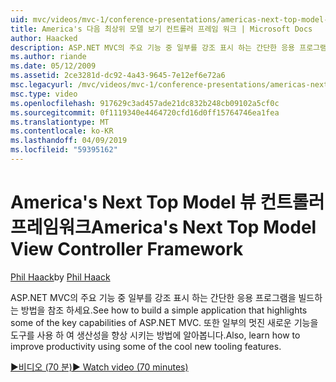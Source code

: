 ```yaml
---
uid: mvc/videos/mvc-1/conference-presentations/americas-next-top-model-view-controller-framework
title: America's 다음 최상위 모델 보기 컨트롤러 프레임 워크 | Microsoft Docs
author: Haacked
description: ASP.NET MVC의 주요 기능 중 일부를 강조 표시 하는 간단한 응용 프로그램을 빌드하는 방법을 참조 하세요. 또한 일부를 사용 하 여 생산성을 향상 시키는 방법에 알아봅니다 합니다...
ms.author: riande
ms.date: 05/12/2009
ms.assetid: 2ce3281d-dc92-4a43-9645-7e12ef6e72a6
msc.legacyurl: /mvc/videos/mvc-1/conference-presentations/americas-next-top-model-view-controller-framework
msc.type: video
ms.openlocfilehash: 917629c3ad457ade21dc832b248cb09102a5cf0c
ms.sourcegitcommit: 0f1119340e4464720cfd16d0ff15764746ea1fea
ms.translationtype: MT
ms.contentlocale: ko-KR
ms.lasthandoff: 04/09/2019
ms.locfileid: "59395162"
---
```

# <a name="americas-next-top-model-view-controller-framework"></a><span data-ttu-id="fcded-104">America's Next Top Model 뷰 컨트롤러 프레임워크</span><span class="sxs-lookup"><span data-stu-id="fcded-104">America's Next Top Model View Controller Framework</span></span>

<span data-ttu-id="fcded-105">[Phil Haack](https://github.com/Haacked)</span><span class="sxs-lookup"><span data-stu-id="fcded-105">by [Phil Haack](https://github.com/Haacked)</span></span>

<span data-ttu-id="fcded-106">ASP.NET MVC의 주요 기능 중 일부를 강조 표시 하는 간단한 응용 프로그램을 빌드하는 방법을 참조 하세요.</span><span class="sxs-lookup"><span data-stu-id="fcded-106">See how to build a simple application that highlights some of the key capabilities of ASP.NET MVC.</span></span> <span data-ttu-id="fcded-107">또한 일부의 멋진 새로운 기능을 도구를 사용 하 여 생산성을 향상 시키는 방법에 알아봅니다.</span><span class="sxs-lookup"><span data-stu-id="fcded-107">Also, learn how to improve productivity using some of the cool new tooling features.</span></span>

[<span data-ttu-id="fcded-108">&#9654;비디오 (70 분)</span><span class="sxs-lookup"><span data-stu-id="fcded-108">&#9654; Watch video (70 minutes)</span></span>](https://channel9.msdn.com/Blogs/ASP-NET-Site-Videos/americas-next-top-model-view-controller-framework)
